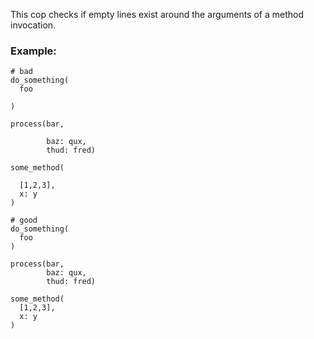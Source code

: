 This cop checks if empty lines exist around the arguments
of a method invocation.

### Example:
    # bad
    do_something(
      foo

    )

    process(bar,

            baz: qux,
            thud: fred)

    some_method(

      [1,2,3],
      x: y
    )

    # good
    do_something(
      foo
    )

    process(bar,
            baz: qux,
            thud: fred)

    some_method(
      [1,2,3],
      x: y
    )
